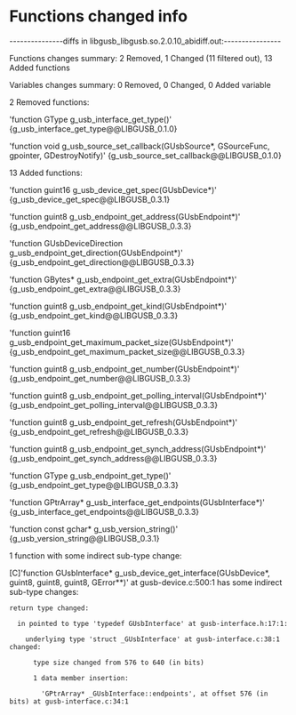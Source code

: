 # Functions changed info

---------------diffs in libgusb_libgusb.so.2.0.10_abidiff.out:----------------

Functions changes summary: 2 Removed, 1 Changed (11 filtered out), 13 Added functions

Variables changes summary: 0 Removed, 0 Changed, 0 Added variable



2 Removed functions:



  'function GType g_usb_interface_get_type()'    {g_usb_interface_get_type@@LIBGUSB_0.1.0}

  'function void g_usb_source_set_callback(GUsbSource*, GSourceFunc, gpointer, GDestroyNotify)'    {g_usb_source_set_callback@@LIBGUSB_0.1.0}



13 Added functions:



  'function guint16 g_usb_device_get_spec(GUsbDevice*)'    {g_usb_device_get_spec@@LIBGUSB_0.3.1}

  'function guint8 g_usb_endpoint_get_address(GUsbEndpoint*)'    {g_usb_endpoint_get_address@@LIBGUSB_0.3.3}

  'function GUsbDeviceDirection g_usb_endpoint_get_direction(GUsbEndpoint*)'    {g_usb_endpoint_get_direction@@LIBGUSB_0.3.3}

  'function GBytes* g_usb_endpoint_get_extra(GUsbEndpoint*)'    {g_usb_endpoint_get_extra@@LIBGUSB_0.3.3}

  'function guint8 g_usb_endpoint_get_kind(GUsbEndpoint*)'    {g_usb_endpoint_get_kind@@LIBGUSB_0.3.3}

  'function guint16 g_usb_endpoint_get_maximum_packet_size(GUsbEndpoint*)'    {g_usb_endpoint_get_maximum_packet_size@@LIBGUSB_0.3.3}

  'function guint8 g_usb_endpoint_get_number(GUsbEndpoint*)'    {g_usb_endpoint_get_number@@LIBGUSB_0.3.3}

  'function guint8 g_usb_endpoint_get_polling_interval(GUsbEndpoint*)'    {g_usb_endpoint_get_polling_interval@@LIBGUSB_0.3.3}

  'function guint8 g_usb_endpoint_get_refresh(GUsbEndpoint*)'    {g_usb_endpoint_get_refresh@@LIBGUSB_0.3.3}

  'function guint8 g_usb_endpoint_get_synch_address(GUsbEndpoint*)'    {g_usb_endpoint_get_synch_address@@LIBGUSB_0.3.3}

  'function GType g_usb_endpoint_get_type()'    {g_usb_endpoint_get_type@@LIBGUSB_0.3.3}

  'function GPtrArray* g_usb_interface_get_endpoints(GUsbInterface*)'    {g_usb_interface_get_endpoints@@LIBGUSB_0.3.3}

  'function const gchar* g_usb_version_string()'    {g_usb_version_string@@LIBGUSB_0.3.1}



1 function with some indirect sub-type change:



  [C]'function GUsbInterface* g_usb_device_get_interface(GUsbDevice*, guint8, guint8, guint8, GError**)' at gusb-device.c:500:1 has some indirect sub-type changes:

    return type changed:

      in pointed to type 'typedef GUsbInterface' at gusb-interface.h:17:1:

        underlying type 'struct _GUsbInterface' at gusb-interface.c:38:1 changed:

          type size changed from 576 to 640 (in bits)

          1 data member insertion:

            'GPtrArray* _GUsbInterface::endpoints', at offset 576 (in bits) at gusb-interface.c:34:1





